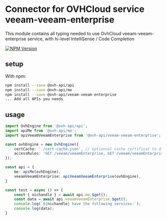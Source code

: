 # Connector for OVHCloud service veeam-veeam-enterprise

This module contains all typing needed to use OvhCloud veeam-veeam-enterprise service, with hi-level IntelliSense / Code Completion

[![NPM Version](https://img.shields.io/npm/v/@ovh-api/veeam-veeam-enterprise.svg?style=flat)](https://www.npmjs.org/package/@ovh-api/veeam-veeam-enterprise)

## setup

With npm:
````bash
npm install --save @ovh-api/api
npm install --save @ovh-api/me
npm install --save @ovh-api/veeam-veeam-enterprise
... Add all APIs you needs
````

## usage

````typescript
import OvhEngine from '@ovh-api/api';
import apiMe from '@ovh-api/me';
import apiVeeamVeeamEnterprise from '@ovh-api/veeam-veeam-enterprise';

const ovhEngine = new OvhEngine({ 
    certCache: './cert-cache.json', // optionnal cache certificat to disk
    accessRules: 'GET /veeam/veeamEnterprise, GET /veeam/veeamEnterprise/*, GET /me', // optionnal limit the requested privileges.
});

const api = {
    me: apiMe(ovhEngine),
    veeamVeeamEnterprise: apiVeeamVeeamEnterprise(ovhEngine),
}

const test = async () => {
    const { nichandle } = await api.me.$get();
    const data = await api.veeamVeeamEnterprise.$get();
    console.log(`${nichandle} have the following services:`);
    console.log(data);
}

````